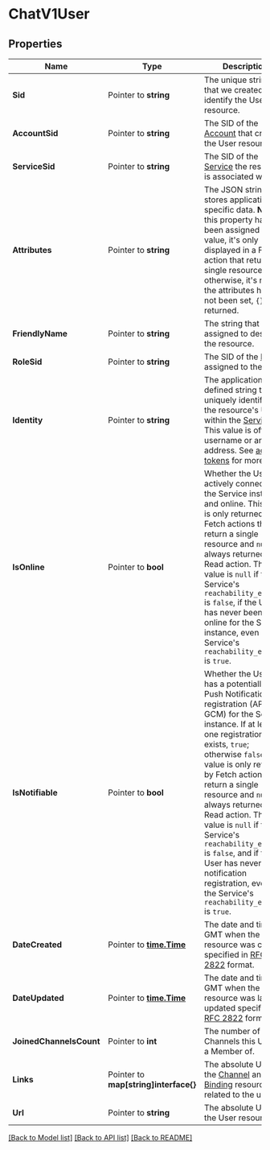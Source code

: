 # ChatV1User

## Properties

Name | Type | Description | Notes
------------ | ------------- | ------------- | -------------
**Sid** | Pointer to **string** | The unique string that we created to identify the User resource. |
**AccountSid** | Pointer to **string** | The SID of the [Account](https://www.twilio.com/docs/api/rest/account) that created the User resource. |
**ServiceSid** | Pointer to **string** | The SID of the [Service](https://www.twilio.com/docs/api/chat/rest/services) the resource is associated with. |
**Attributes** | Pointer to **string** | The JSON string that stores application-specific data. **Note** If this property has been assigned a value, it's only  displayed in a FETCH action that returns a single resource; otherwise, it's null. If the attributes have not been set, `{}` is returned. |
**FriendlyName** | Pointer to **string** | The string that you assigned to describe the resource. |
**RoleSid** | Pointer to **string** | The SID of the [Role](https://www.twilio.com/docs/api/chat/rest/roles) assigned to the user. |
**Identity** | Pointer to **string** | The application-defined string that uniquely identifies the resource's User within the [Service](https://www.twilio.com/docs/api/chat/rest/services). This value is often a username or an email address. See [access tokens](https://www.twilio.com/docs/api/chat/guides/create-tokens) for more info. |
**IsOnline** | Pointer to **bool** | Whether the User is actively connected to the Service instance and online. This value is only returned by Fetch actions that return a single resource and `null` is always returned by a Read action. This value is `null` if the Service's `reachability_enabled` is `false`, if the User has never been online for the Service instance, even if the Service's `reachability_enabled` is `true`. |
**IsNotifiable** | Pointer to **bool** | Whether the User has a potentially valid Push Notification registration (APN or GCM) for the Service instance. If at least one registration exists, `true`; otherwise `false`. This value is only returned by Fetch actions that return a single resource and `null` is always returned by a Read action. This value is `null` if the Service's `reachability_enabled` is `false`, and if the User has never had a notification registration, even if the Service's `reachability_enabled` is `true`. |
**DateCreated** | Pointer to [**time.Time**](time.Time.md) | The date and time in GMT when the resource was created specified in [RFC 2822](http://www.ietf.org/rfc/rfc2822.txt) format. |
**DateUpdated** | Pointer to [**time.Time**](time.Time.md) | The date and time in GMT when the resource was last updated specified in [RFC 2822](http://www.ietf.org/rfc/rfc2822.txt) format. |
**JoinedChannelsCount** | Pointer to **int** | The number of Channels this User is a Member of. |
**Links** | Pointer to **map[string]interface{}** | The absolute URLs of the [Channel](https://www.twilio.com/docs/chat/api/channels) and [Binding](https://www.twilio.com/docs/chat/rest/bindings-resource) resources related to the user. |
**Url** | Pointer to **string** | The absolute URL of the User resource. |

[[Back to Model list]](../README.md#documentation-for-models) [[Back to API list]](../README.md#documentation-for-api-endpoints) [[Back to README]](../README.md)


